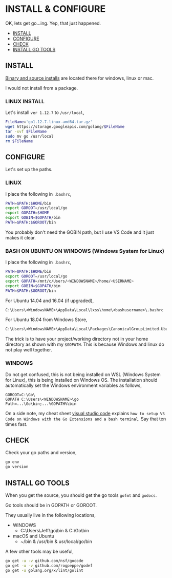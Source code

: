 # INSTALL & CONFIGURE

OK, lets get go...ing.  Yep, that just happened.

* [INSTALL](https://github.com/JeffDeCola/my-cheat-sheets/blob/master/software/development/languages/go-cheat-sheet/install-and-configure.md#install)
* [CONFIGURE](https://github.com/JeffDeCola/my-cheat-sheets/blob/master/software/development/languages/go-cheat-sheet/install-and-configure.md#configure-paths)
* [CHECK](https://github.com/JeffDeCola/my-cheat-sheets/blob/master/software/development/languages/go-cheat-sheet/install-and-configure.md#check-your-install)
* [INSTALL GO TOOLS](https://github.com/JeffDeCola/my-cheat-sheets/blob/master/software/development/languages/go-cheat-sheet/install-and-configure.md#install-go-tools)

## INSTALL

[Binary and source installs](https://golang.org/doc/install) are
located there for windows, linux or mac.

I would not install from a package.

### LINUX INSTALL

Let's install `ver 1.12.7`  to `/usr/local`,

```bash
FileName='go1.12.7.linux-amd64.tar.gz'
wget https://storage.googleapis.com/golang/$FileName
tar -xvf $FileName
sudo mv go /usr/local
rm $FileName
```

## CONFIGURE

Let's set up the paths.

### LINUX

I place the following in `.bashrc`,

```bash
PATH=$PATH:$HOME/bin
export GOROOT=/usr/local/go
export GOPATH=$HOME
export GOBIN=$GOPATH/bin
PATH=$PATH:$GOROOT/bin
```

You probably don't need the GOBIN path, but I
use VS Code and it just makes it clear.

### BASH ON UBUNTU ON WINDOWS (Windows System for Linux)

I place the following in `.bashrc`,

```bash
PATH=$PATH:$HOME/bin
export GOROOT=/usr/local/go
export GOPATH=/mnt/c/Users/<WINDOWSNAME>/home/<USERNAME>
export GOBIN=$GOPATH/bin
PATH=$PATH:$GOROOT/bin
```

For Ubuntu 14.04 and 16.04 (if upgraded),

```txt
C:\Users\<WindowsNAME>\AppData\Local\lxss\home\<bashusername>\.bashrc
```

For Ubuntu 18.04 from Windows Store,

```txt
C:\Users\<WindowsNAME>\AppData\Local\Packages\CanonicalGroupLimited.UbuntuonWindows_79rhkp1fndgsc\LocalState\rootfs\home\<bashusername>\.bashrc
```

The trick is to have your project/working directory
not in your home directory as shown with my `$GOPATH`.
This is because Windows and linux do not play well together.

### WINDOWS

Do not get confused, this is not being installed on WSL (Windows System for Linux),
this is being installed on Windows OS. The installation should automatically
set the Windows environment variables as follows,

```text
GOROOT=C:\Go\
GOPATH C:\Users\<WINDOWSNAME>\go
Path=...\Go\bin;...%GOPATH%\bin
```

On a side note, my cheat sheet
[visual studio code](https://github.com/JeffDeCola/my-cheat-sheets/tree/master/software/development/development-environments/visual-studio-code-cheat-sheet)
explains `how to setup VS Code on Windows with the Go Extensions
and a bash terminal`.  Say that ten times fast.

## CHECK

Check your go paths and version,

```bash
go env
go version
```

## INSTALL GO TOOLS

When you get the source, you should get the go tools
`gofmt` and `godocs`.

Go tools should be in GOPATH or GOROOT.

They usually live in the following locations,

* WINDOWS
  * C:\Users\Jeff\go\bin & C:\Go\bin
* macOS and Ubuntu
  * ~/bin & /usr/bin & usr/local/go/bin

A few other tools may be useful,

```bash
go get -u -v github.com/nsf/gocode
go get -u -v github.com/rogpeppe/godef
go get -u golang.org/x/lint/golint
```

